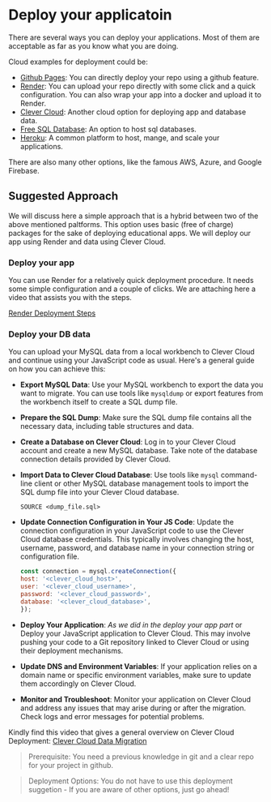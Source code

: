 # Deploy your applicatoin

There are several ways you can deploy your applications. Most of them are acceptable as far as you know what you are doing. 

Cloud examples for deployment could be:
- [Github Pages](https://pages.github.com/): You can directly deploy your repo using a github feature.
- [Render](https://dashboard.render.com/): You can upload your repo directly with some click and a quick configuration. You can also wrap your app into a docker and upload it to Render.
- [Clever Cloud](https://console.clever-cloud.com/): Another cloud option for deploying app and database data.
- [Free SQL Database](https://www.freesqldatabase.com/): An option to host sql databases.
- [Heroku](https://www.heroku.com/): A common platform to host, mange, and scale your applications.

There are also many other options, like the famous AWS, Azure, and Google Firebase.

## Suggested Approach

We will discuss here a simple approach that is a hybrid between two of the above mentioned paltforms. This option uses basic (free of charge) packages for the sake of deploying educational apps. We will deploy our app using Render and data using Clever Cloud.

### Deploy your app
You can use Render for a relatively quick deployment procedure. It needs some simple configuration and a couple of clicks. We are attaching here a video that assists you with the steps.

[Render Deployment Steps](https://www.youtube.com/watch?v=bnCOyGaSe84&list=PLltvzQrCl_iQPgzpYQLbW0B3P0gSXN-o2&index=7)


### Deploy your DB data
You can upload your MySQL data from a local workbench to Clever Cloud and continue using your JavaScript code as usual. Here's a general guide on how you can achieve this:

- **Export MySQL Data**: Use your MySQL workbench to export the data you want to migrate. You can use tools like `mysqldump` or export features from the workbench itself to create a SQL dump file.
- **Prepare the SQL Dump**: Make sure the SQL dump file contains all the necessary data, including table structures and data.
- **Create a Database on Clever Cloud**: Log in to your Clever Cloud account and create a new MySQL database. Take note of the database connection details provided by Clever Cloud.
- **Import Data to Clever Cloud Database**: Use tools like `mysql` command-line client or other MySQL database management tools to import the SQL dump file into your Clever Cloud database.
    ```
    SOURCE <dump_file.sql>
    ```
- **Update Connection Configuration in Your JS Code**: Update the connection configuration in your JavaScript code to use the Clever Cloud database credentials. This typically involves changing the host, username, password, and database name in your connection string or configuration file.
    ```javascript
    const connection = mysql.createConnection({
    host: '<clever_cloud_host>',
    user: '<clever_cloud_username>',
    password: '<clever_cloud_password>',
    database: '<clever_cloud_database>',
    });

    ```
- **Deploy Your Application**: _As we did in the deploy your app part_ or Deploy your JavaScript application to Clever Cloud. This may involve pushing your code to a Git repository linked to Clever Cloud or using their deployment mechanisms.

- **Update DNS and Environment Variables**: If your application relies on a domain name or specific environment variables, make sure to update them accordingly on Clever Cloud.

- **Monitor and Troubleshoot**: Monitor your application on Clever Cloud and address any issues that may arise during or after the migration. Check logs and error messages for potential problems.

Kindly find this video that gives a general overview on Clever Cloud Deployment: [Clever Cloud Data Migration](https://www.youtube.com/watch?v=cjkksEmH9Ig&list=PLltvzQrCl_iQPgzpYQLbW0B3P0gSXN-o2&index=8&t=3s)

> Prerequisite: You need a previous knowledge in git and a clear repo for your project in github.

> Deployment Options: You do not have to use this deployment suggetion - If you are aware of other options, just go ahead!